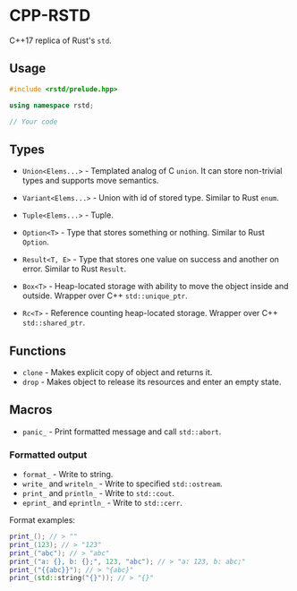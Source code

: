 # CPP-RSTD

C++17 replica of Rust's `std`.

## Usage

```cpp
#include <rstd/prelude.hpp>

using namespace rstd;

// Your code
```

## Types

+ `Union<Elems...>` - Templated analog of C `union`. It can store non-trivial types and supports move semantics.
+ `Variant<Elems...>` - Union with id of stored type. Similar to Rust `enum`.
+ `Tuple<Elems...>` - Tuple.

+ `Option<T>` - Type that stores something or nothing. Similar to Rust `Option`.
+ `Result<T, E>` - Type that stores one value on success and another on error. Similar to Rust `Result`.

+ `Box<T>` - Heap-located storage with ability to move the object inside and outside. Wrapper over C++ `std::unique_ptr`.
+ `Rc<T>` - Reference counting heap-located storage. Wrapper over C++ `std::shared_ptr`.

## Functions

+ `clone` - Makes explicit copy of object and returns it.
+ `drop` - Makes object to release its resources and enter an empty state.

## Macros

+ `panic_` - Print formatted message and call `std::abort`.

### Formatted output

+ `format_` - Write to string.
+ `write_` and `writeln_` - Write to specified `std::ostream`.
+ `print_` and `println_` - Write to `std::cout`.
+ `eprint_` and `eprintln_` - Write to `std::cerr`.

Format examples:

```cpp
print_(); // > ""
print_(123); // > "123"
print_("abc"); // > "abc"
print_("a: {}, b: {};", 123, "abc"); // > "a: 123, b: abc;"
print_("{{abc}}"); // > "{abc}"
print_(std::string("{}")); // > "{}"
```
